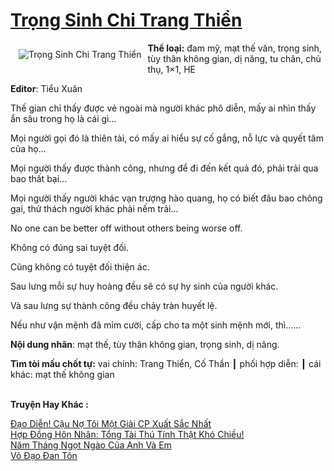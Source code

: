 <a href="https://utruyen.com/trong-sinh-chi-trang-thien/24690/" title="Trọng Sinh Chi Trang Thiển"><h1>Trọng Sinh Chi Trang Thiển</h1></a><div style="display:table"><img align="right" style="float: left; padding: 10px;" src="https://utruyen.com/images/story/200x260/trong-sinh-chi-trang-thien.jpg" alt="Trọng Sinh Chi Trang Thiển"><b>Thể loại:</b> đam mỹ, mạt thế văn, trọng sinh, tùy thân không gian, dị năng, tu chân, chủ thụ, 1×1, HE<p></p><b>Editor</b>: Tiểu Xuân<p></p>Thế gian chỉ thấy được vẻ ngoài mà người khác phô diễn, mấy ai nhìn thấy ẩn sâu trong họ là cái gì...<p></p>Mọi người gọi đó là thiên tài, có mấy ai hiểu sự cố gắng, nỗ lực và quyết tâm của họ...<p></p>Mọi người thấy được thành công, nhưng để đi đến kết quả đó, phải trải qua bao thất bại...<p></p>Mọi người thấy người khác vạn trượng hào quang, họ có biết đâu bao chông gai, thử thách người khác phải nếm trải...<p></p>No one can be better off without others being worse off.<p></p>Không có đúng sai tuyệt đối.<p></p>Cũng không có tuyệt đối thiện ác.<p></p>Sau lưng mỗi sự huy hoàng đều sẽ có sự hy sinh của người khác.<p></p>Và sau lưng sự thành công đều chảy tràn huyết lệ.<p></p>Nếu như vận mệnh đã mỉm cười, cấp cho ta một sinh mệnh mới, thì……<p></p><b>Nội dung nhãn</b>: mạt thế, tùy thân không gian, trọng sinh, dị năng.<p></p><b>Tìm tòi mấu chốt tự:</b> vai chính: Trang Thiển, Cố Thần ┃ phối hợp diễn: ┃ cái khác: mạt thế không gian</div><p><br><b>Truyện Hay Khác :</b></p><a href="https://utruyen.com/dao-dien-cau-no-toi-mot-giai-cp-xuat-sac-nhat/19475/" alt="Đạo Diễn! Cậu Nợ Tôi Một Giải CP Xuất Sắc Nhất">Đạo Diễn! Cậu Nợ Tôi Một Giải CP Xuất Sắc Nhất</a><br/><a href="https://github.com/quanluxury/ngontinhhot/tree/master/truyenhay/19524/" alt="Hợp Đồng Hôn Nhân: Tổng Tài Thú Tính Thật Khó Chiều!">Hợp Đồng Hôn Nhân: Tổng Tài Thú Tính Thật Khó Chiều!</a><br/><a href="https://truyenngontinhay.wordpress.com/2019/10/03/nam-thang-ngot-ngao-cua-anh-va-em/" alt="Năm Tháng Ngọt Ngào Của Anh Và Em">Năm Tháng Ngọt Ngào Của Anh Và Em</a><br/><a href="https://github.com/quanluxury/truyenhot/tree/master/truyenhay/3791/" alt="Võ Đạo Đan Tôn">Võ Đạo Đan Tôn</a><br/>